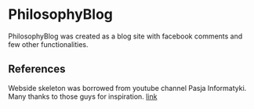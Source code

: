 # PhilosophyBlog

PhilosophyBlog was created as a blog site with facebook comments and few other functionalities.

## References
 Webside skeleton was borrowed from youtube channel Pasja Informatyki. Many thanks to those guys for inspiration.
 [link](https://www.youtube.com/watch?v=VpwfcSSdODU)